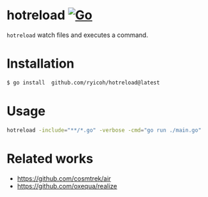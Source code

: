 # hotreload [![Go](https://github.com/ryicoh/hotreload/actions/workflows/go.yml/badge.svg)](https://github.com/ryicoh/hotreload/actions/workflows/go.yml)

`hotreload` watch files and executes a command.

# Installation

```bash
$ go install  github.com/ryicoh/hotreload@latest
```



# Usage

```bash
hotreload -include="**/*.go" -verbose -cmd="go run ./main.go"
```


# Related works

* https://github.com/cosmtrek/air
* https://github.com/oxequa/realize


